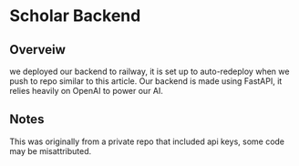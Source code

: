 # Scholar Backend
## Overveiw
we deployed our backend to railway, it is set up to auto-redeploy when we push to repo similar to this article. Our backend is made using FastAPI, it relies heavily on OpenAI to power our AI.

## Notes
This was originally from a private repo that included api keys, some code may be misattributed.
